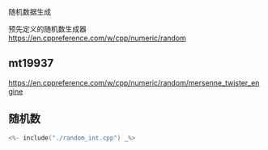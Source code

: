 随机数据生成

预先定义的随机数生成器 https://en.cppreference.com/w/cpp/numeric/random

## mt19937
https://en.cppreference.com/w/cpp/numeric/random/mersenne_twister_engine

## 随机数

```cpp
<%- include("./random_int.cpp") _%>
```
